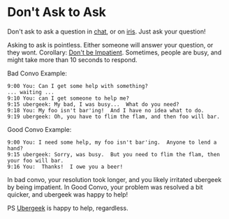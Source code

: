 # Don't Ask to Ask

Don't ask to ask a question in [chat](/system/chat), or on [iris](/wiki/iris).  Just ask your question!

Asking to ask is pointless.  Either someone will answer your question, or they wont.  Corollary:  [Don't be Impatient](/wiki/unsorted/ubergeek/impatient).  Sometimes, people are busy, and might take more than 10 seconds to respond.

Bad Convo Example:

```
9:00 You: Can I get some help with something?
... waiting ...
9:10 You: can I get someone to help me?
9:15 ubergeek: My bad, I was busy...  What do you need?
9:18 You: My foo isn't bar'ing!  And I have no idea what to do.
9:19 ubergeek: Oh, you have to flim the flam, and then foo will bar.
```

Good Convo Example:

```
9:00 You: I need some help, my foo isn't bar'ing.  Anyone to lend a hand?
9:15 ubergeek: Sorry, was busy.  But you need to flim the flam, then your foo will bar.
9:16 You:  Thanks!  I owe you a beer!
```

In bad convo, your resolution took longer, and you likely irritated ubergeek by being impatient.  In Good Convo, your problem was resolved a bit quicker, and ubergeek was happy to help!

PS [Ubergeek](https://thunix.net/~ubergeek) is happy to help, regardless.
